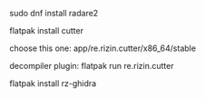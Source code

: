 sudo dnf install radare2

flatpak install cutter  

choose this one:
app/re.rizin.cutter/x86_64/stable

decompiler plugin:
flatpak run re.rizin.cutter

flatpak install rz-ghidra
